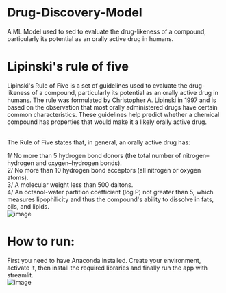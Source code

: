 # Drug-Discovery-Model<br/>
A ML Model used to sed to evaluate the drug-likeness of a compound, particularly its potential as an orally active drug in humans.<br/>
# Lipinski's rule of five<br/>

Lipinski's Rule of Five is a set of guidelines used to evaluate the drug-likeness of a compound, particularly its potential as an orally active drug in humans. The rule was formulated by Christopher A. Lipinski in 1997 and is based on the observation that most orally administered drugs have certain common characteristics. These guidelines help predict whether a chemical compound has properties that would make it a likely orally active drug.<br/><br/>

The Rule of Five states that, in general, an orally active drug has:<br/>

1/ No more than 5 hydrogen bond donors (the total number of nitrogen–hydrogen and oxygen–hydrogen bonds).<br/>
2/ No more than 10 hydrogen bond acceptors (all nitrogen or oxygen atoms).<br/>
3/ A molecular weight less than 500 daltons.<br/>
4/ An octanol-water partition coefficient (log P) not greater than 5, which measures lipophilicity and thus the compound's ability to dissolve in fats, oils, and lipids.<br/>
![image](https://github.com/user-attachments/assets/caeae983-9b20-4ccc-b357-6cceff90acb1)

# How to run:<br/>
First you need to have Anaconda installed. Create your environment, activate it, then install the required libraries and finally run the app with streamlit.<br/>
![image](https://github.com/user-attachments/assets/10907e60-3c37-4c4f-be57-c3fa6f27ea01)
